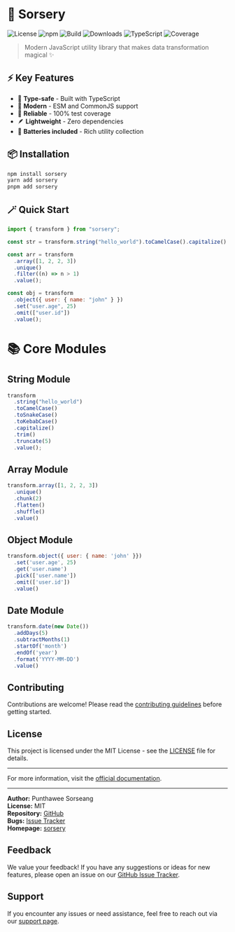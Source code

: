 # 🔮 Sorsery

![License](https://img.shields.io/badge/license-MIT-blue.svg)
![npm](https://img.shields.io/npm/v/sorsery)
![Build](https://img.shields.io/github/workflow/status/sorseang/sorsery/CI)
![Downloads](https://img.shields.io/npm/dm/sorsery)
![TypeScript](https://img.shields.io/badge/types-TypeScript-blue)
![Coverage](https://img.shields.io/codecov/c/github/sorseang/sorsery)

> Modern JavaScript utility library that makes data transformation magical ✨

## ⚡️ Key Features

- 🎯 **Type-safe** - Built with TypeScript
- 🚀 **Modern** - ESM and CommonJS support
- 🧪 **Reliable** - 100% test coverage
- 🪶 **Lightweight** - Zero dependencies
- 🔋 **Batteries included** - Rich utility collection

## 📦 Installation

```bash
npm install sorsery
yarn add sorsery
pnpm add sorsery
```

## 🪄 Quick Start

```javascript
import { transform } from "sorsery";

const str = transform.string("hello_world").toCamelCase().capitalize().value();

const arr = transform
  .array([1, 2, 2, 3])
  .unique()
  .filter((n) => n > 1)
  .value();

const obj = transform
  .object({ user: { name: "john" } })
  .set("user.age", 25)
  .omit(["user.id"])
  .value();
```

# 📚 Core Modules

## String Module

```javascript
transform
  .string("hello_world")
  .toCamelCase()
  .toSnakeCase()
  .toKebabCase()
  .capitalize()
  .trim()
  .truncate(5)
  .value();
```
## Array Module
```javascript
transform.array([1, 2, 2, 3])
  .unique()
  .chunk(2)
  .flatten()
  .shuffle()
  .value()
```
## Object Module
```javascript
transform.object({ user: { name: 'john' }})
  .set('user.age', 25)
  .get('user.name')
  .pick(['user.name'])
  .omit(['user.id'])
  .value()
```

## Date Module
```javascript
transform.date(new Date())
  .addDays(5)
  .subtractMonths(1)
  .startOf('month')
  .endOf('year')
  .format('YYYY-MM-DD')
  .value()
```

## Contributing

Contributions are welcome! Please read the [contributing guidelines](https://github.com/tum-nan-thailand/sorsery/blob/main/CONTRIBUTING.md) before getting started.

## License

This project is licensed under the MIT License - see the [LICENSE](https://github.com/tum-nan-thailand/sorsery/blob/main/LICENSE) file for details.

---

For more information, visit the [official documentation](https://github.com/tum-nan-thailand/sorsery#readme).

---

**Author:** Punthawee Sorseang  
**License:** MIT  
**Repository:** [GitHub](https://github.com/tum-nan-thailand/sorsery)  
**Bugs:** [Issue Tracker](https://github.com/tum-nan-thailand/sorsery/issues)  
**Homepage:** [sorsery](https://github.com/tum-nan-thailand/sorsery#readme)

## Feedback

We value your feedback! If you have any suggestions or ideas for new features, please open an issue on our [GitHub Issue Tracker](https://github.com/tum-nan-thailand/sorsery/issues).

## Support

If you encounter any issues or need assistance, feel free to reach out via our [support page](https://github.com/tum-nan-thailand/sorsery#readme).